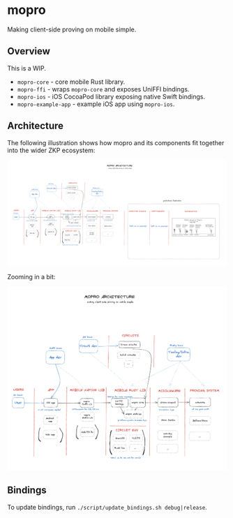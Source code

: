 # mopro

Making client-side proving on mobile simple.

## Overview

This is a WIP.

- `mopro-core` - core mobile Rust library.
- `mopro-ffi` - wraps `mopro-core` and exposes UniFFI bindings.
- `mopro-ios` - iOS CocoaPod library exposing native Swift bindings.
- `mopro-example-app` - example iOS app using `mopro-ios`.

## Architecture

The following illustration shows how mopro and its components fit together into the wider ZKP ecosystem:

![mopro architecture (full)](images/mopro_architecture2_full.png)

Zooming in a bit:

![mopro architecture](images/mopro_architecture2.png)

## Bindings

To update bindings, run `./script/update_bindings.sh debug|release`.